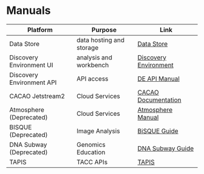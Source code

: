 # Manuals

| Platform | Purpose | Link |
|----------|---------|------|
| Data Store | data hosting and storage | [Data Store](https://learning.cyverse.org/ds) |
| Discovery Environment UI | analysis and workbench | [Discovery Environment](https://learning.cyverse.org/de) |
| Discovery Environment API | API access | [DE API Manual](https://docs.cyverse.org/services/getting_started/) |
| CACAO Jetstream2 | Cloud Services | [CACAO Documentation](https://docs.jetstream-cloud.org/ui/cacao/overview/) | 
| Atmosphere (Deprecated) | Cloud Services | [Atmosphere Manual](https://cyverse.atlassian.net/wiki/spaces/atmman/overview) |
| BISQUE (Deprecated) | Image Analysis | [BiSQUE Guide](https://cyverse.atlassian.net/wiki/spaces/BIS/overview) |
| DNA Subway (Deprecated) | Genomics Education | [DNA Subway Guide](https://learning.cyverse.org/edu/tutorials/dna_subway_guide/) |
| TAPIS | TACC APIs | [TAPIS](https://tapis-project.org/) |
